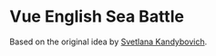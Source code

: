 # Vue English Sea Battle

Based on the original idea by [Svetlana Kandybovich](https://eltcation.wordpress.com).
